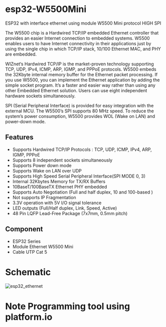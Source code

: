 # esp32-W5500Mini
ESP32 with interface ethernet using module W5500 Mini protocol HIGH SPI

The W5500 chip is a Hardwired TCP/IP embedded Ethernet controller that provides an easier Internet connection to embedded systems. W5500 enables users to have Internet connectivity in their applications just by using the single chip in which TCP/IP stack, 10/100 Ethernet MAC, and PHY are embedded.

WIZnet‘s Hardwired TCP/IP is the market-proven technology supporting TCP, UDP, IPv4, ICMP, ARP, IGMP, and PPPoE protocols. W5500 embeds the 32Kbyte internal memory buffer for the Ethernet packet processing. If you use W5500, you can implement the Ethernet application by adding the simple socket program. It’s a faster and easier way rather than using any other Embedded Ethernet solution. Users can use eight independent hardware sockets simultaneously.

SPI (Serial Peripheral Interface) is provided for easy integration with the external MCU. The W5500’s SPI supports 80 MHz speed. To reduce the system’s power consumption, W5500 provides WOL (Wake on LAN) and power-down mode.

## Features
- Supports Hardwired TCP/IP Protocols : TCP, UDP, ICMP, IPv4, ARP, IGMP, PPPoE
- Supports 8 independent sockets simultaneously
- Supports Power down mode
- Supports Wake on LAN over UDP
- Supports High Speed Serial Peripheral Interface(SPI MODE 0, 3)
- Internal 32Kbytes Memory for TX/RX Buffers
- 10BaseT/100BaseTX Ethernet PHY embedded
- Supports Auto Negotiation (Full and half duplex, 10 and 100-based )
- Not supports IP Fragmentation
- 3.3V operation with 5V I/O signal tolerance
- LED outputs (Full/Half duplex, Link, Speed, Active)
- 48 Pin LQFP Lead-Free Package (7x7mm, 0.5mm pitch)

## Component
- ESP32 Series
- Module Ethernet W5500 Mini
- Cable UTP Cat 5

# Schematic
![esp32_ethernet](https://github.com/eunbiline98/esp32-W5500Mini/assets/50385294/6af9918a-fde7-450f-b49f-fbfebf961290)

# Note Programming tool using platform.io

